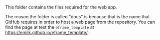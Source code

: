 This folder contains the files required for the web app.

The reason the folder is called "docs" is because that is the name that GitHub 
requires in order to host a web page from the repository. 
You can find the page at test the `eframe_template` at <https://emilk.github.io/eframe_template/>.
